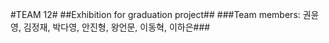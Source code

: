 #TEAM 12#
##Exhibition for graduation project##
###Team members: 권윤영, 김정재, 박다영, 안진형, 왕언문, 이동혁, 이하은###
